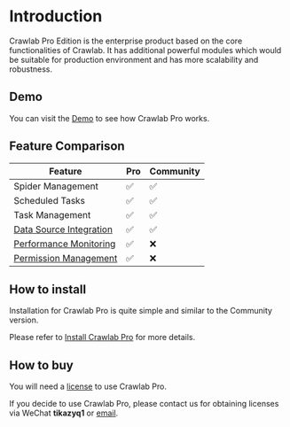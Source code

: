 # Introduction

Crawlab Pro Edition is the enterprise product based on the core functionalities of Crawlab. It has additional powerful
modules which would be suitable for production environment and has more scalability and robustness.

## Demo

You can visit the [Demo](https://demo.crawlab.cn) to see how Crawlab Pro works.

## Feature Comparison

| Feature                                          | Pro                | Community          |
|--------------------------------------------------|--------------------|--------------------|
| Spider Management                                | :white_check_mark: | :white_check_mark: |
| Scheduled Tasks                                  | :white_check_mark: | :white_check_mark: |
| Task Management                                  | :white_check_mark: | :white_check_mark: |
| [Data Source Integration](../guide/data-sources) | :white_check_mark: | :white_check_mark: |
| [Performance Monitoring](../guide/monitoring)    | :white_check_mark: | :x:                |
| [Permission Management](../guide/permissions)    | :white_check_mark: | :x:                |

## How to install

Installation for Crawlab Pro is quite simple and similar to the Community version.

Please refer to [Install Crawlab Pro](./installation) for more details.

## How to buy

You will need a [license](./license) to use Crawlab Pro.

If you decide to use Crawlab Pro, please contact us for obtaining licenses via WeChat **tikazyq1**
or [email](mailto:crawlab@core-digital.cn).
